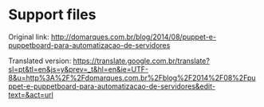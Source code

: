 Support files
==============

Original link:
http://domarques.com.br/blog/2014/08/puppet-e-puppetboard-para-automatizacao-de-servidores

Translated version:
https://translate.google.com.br/translate?sl=pt&tl=en&js=y&prev=_t&hl=en&ie=UTF-8&u=http%3A%2F%2Fdomarques.com.br%2Fblog%2F2014%2F08%2Fpuppet-e-puppetboard-para-automatizacao-de-servidores&edit-text=&act=url